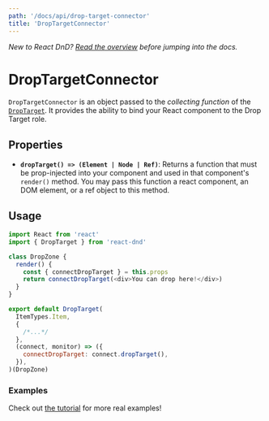 ```yaml
---
path: '/docs/api/drop-target-connector'
title: 'DropTargetConnector'
---
```


_New to React DnD? [Read the overview](/docs/overview) before jumping into the docs._

# DropTargetConnector

`DropTargetConnector` is an object passed to the _collecting function_ of the [`DropTarget`](/docs/api/drop-target). It provides the ability to bind your React component to the Drop Target role.

## Properties

- **`dropTarget() => (Element | Node | Ref)`**: Returns a function that must be prop-injected into your component and used in that component's `render()` method. You may pass this function a react component, an DOM element, or a ref object to this method.

## Usage

```js
import React from 'react'
import { DropTarget } from 'react-dnd'

class DropZone {
  render() {
    const { connectDropTarget } = this.props
    return connectDropTarget(<div>You can drop here!</div>)
  }
}

export default DropTarget(
  ItemTypes.Item,
  {
    /*...*/
  },
  (connect, monitor) => ({
    connectDropTarget: connect.dropTarget(),
  }),
)(DropZone)
```

### Examples

Check out [the tutorial](/docs/tutorial) for more real examples!
